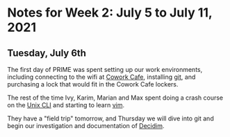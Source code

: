 # Notes for Week 2: July 5 to July 11, 2021

## Tuesday, July 6th

The first day of PRIME was spent setting up our work environments, including
connecting to the wifi at [Cowork Cafe](https://coworkcafe.com/), installing
[git](https://en.wikipedia.org/wiki/Git), and purchasing a lock that would
fit in the Cowork Cafe lockers.

The rest of the time Ivy, Karim, Marian and Max spent doing a crash course
on the [Unix CLI](https://en.wikipedia.org/wiki/Command-line_interface) and
starting to learn [vim](https://en.wikipedia.org/wiki/Vim_\(text_editor\)).

They have a "field trip" tomorrow, and Thursday we will dive into git and
begin our investigation and documentation of [Decidim](https://decidim.org/).
